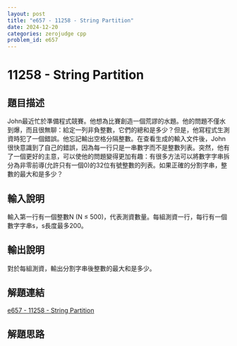 ```yaml
---
layout: post
title: "e657 - 11258 - String Partition"
date: 2024-12-20
categories: zerojudge cpp
problem_id: e657
---
```


# 11258 - String Partition

## 題目描述

John最近忙於準備程式競賽。他想為比賽創造一個荒謬的水題。他的問題不僅水到爆，而且很無聊：給定一列非負整數，它們的總和是多少？但是，他寫程式生測資時犯了一個錯誤。他忘記輸出空格分隔整數。在查看生成的輸入文件後，John很快意識到了自己的錯誤，因為每一行只是一串數字而不是整數列表。突然，他有了一個更好的主意，可以使他的問題變得更加有趣：有很多方法可以將數字字串拆分為非零前導(允許只有一個0)的32位有號整數的列表。如果正確的分割字串，整數的最大和是多少？

## 輸入說明

輸入第一行有一個整數N (N ≤ 500)，代表測資數量。每組測資一行，每行有一個數字字串s，s長度最多200。

## 輸出說明

對於每組測資，輸出分割字串後整數的最大和是多少。

## 解題連結

[e657 - 11258 - String Partition](https://zerojudge.tw/ShowProblem?problemid=e657)

## 解題思路

